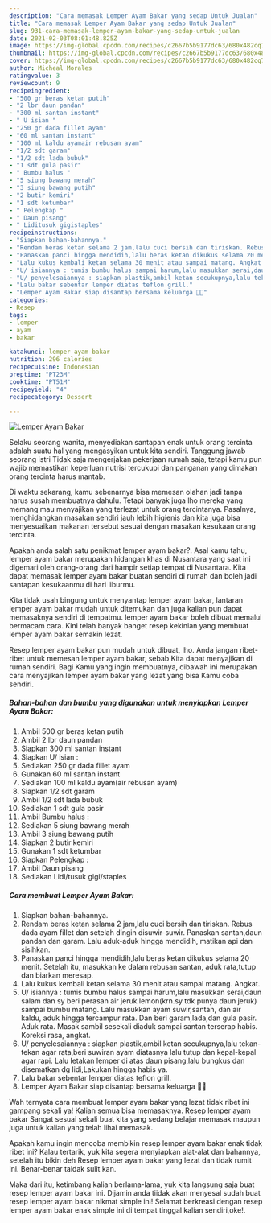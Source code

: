```yaml
---
description: "Cara memasak Lemper Ayam Bakar yang sedap Untuk Jualan"
title: "Cara memasak Lemper Ayam Bakar yang sedap Untuk Jualan"
slug: 931-cara-memasak-lemper-ayam-bakar-yang-sedap-untuk-jualan
date: 2021-02-03T08:01:48.825Z
image: https://img-global.cpcdn.com/recipes/c2667b5b9177dc63/680x482cq70/lemper-ayam-bakar-foto-resep-utama.jpg
thumbnail: https://img-global.cpcdn.com/recipes/c2667b5b9177dc63/680x482cq70/lemper-ayam-bakar-foto-resep-utama.jpg
cover: https://img-global.cpcdn.com/recipes/c2667b5b9177dc63/680x482cq70/lemper-ayam-bakar-foto-resep-utama.jpg
author: Micheal Morales
ratingvalue: 3
reviewcount: 9
recipeingredient:
- "500 gr beras ketan putih"
- "2 lbr daun pandan"
- "300 ml santan instant"
- " U isian "
- "250 gr dada fillet ayam"
- "60 ml santan instant"
- "100 ml kaldu ayamair rebusan ayam"
- "1/2 sdt garam"
- "1/2 sdt lada bubuk"
- "1 sdt gula pasir"
- " Bumbu halus "
- "5 siung bawang merah"
- "3 siung bawang putih"
- "2 butir kemiri"
- "1 sdt ketumbar"
- " Pelengkap "
- " Daun pisang"
- " Liditusuk gigistaples"
recipeinstructions:
- "Siapkan bahan-bahannya."
- "Rendam beras ketan selama 2 jam,lalu cuci bersih dan tiriskan. Rebus dada ayam fillet dan setelah dingin disuwir-suwir. Panaskan santan,daun pandan dan garam. Lalu aduk-aduk hingga mendidih, matikan api dan sisihkan."
- "Panaskan panci hingga mendidih,lalu beras ketan dikukus selama 20 menit. Setelah itu, masukkan ke dalam rebusan santan, aduk rata,tutup dan biarkan meresap."
- "Lalu kukus kembali ketan selama 30 menit atau sampai matang. Angkat."
- "U/ isiannya : tumis bumbu halus sampai harum,lalu masukkan serai,daun salam dan sy beri perasan air jeruk lemon(krn.sy tdk punya daun jeruk) sampai bumbu matang. Lalu masukkan ayam suwir,santan, dan air kaldu, aduk hingga tercampur rata. Dan beri garam,lada,dan gula pasir. Aduk rata. Masak sambil sesekali diaduk sampai santan terserap habis. Koreksi rasa, angkat."
- "U/ penyelesaiannya : siapkan plastik,ambil ketan secukupnya,lalu tekan-tekan agar rata,beri suwiran ayam diatasnya lalu tutup dan kepal-kepal agar rapi. Lalu letakan lemper di atas daun pisang,lalu bungkus dan disematkan dg lidi,Lakukan hingga habis ya."
- "Lalu bakar sebentar lemper diatas teflon grill."
- "Lemper Ayam Bakar siap disantap bersama keluarga 🙏😇"
categories:
- Resep
tags:
- lemper
- ayam
- bakar

katakunci: lemper ayam bakar 
nutrition: 296 calories
recipecuisine: Indonesian
preptime: "PT23M"
cooktime: "PT51M"
recipeyield: "4"
recipecategory: Dessert

---
```



![Lemper Ayam Bakar](https://img-global.cpcdn.com/recipes/c2667b5b9177dc63/680x482cq70/lemper-ayam-bakar-foto-resep-utama.jpg)

Selaku seorang wanita, menyediakan santapan enak untuk orang tercinta adalah suatu hal yang mengasyikan untuk kita sendiri. Tanggung jawab seorang istri Tidak saja mengerjakan pekerjaan rumah saja, tetapi kamu pun wajib memastikan keperluan nutrisi tercukupi dan panganan yang dimakan orang tercinta harus mantab.

Di waktu  sekarang, kamu sebenarnya bisa memesan olahan jadi tanpa harus susah membuatnya dahulu. Tetapi banyak juga lho mereka yang memang mau menyajikan yang terlezat untuk orang tercintanya. Pasalnya, menghidangkan masakan sendiri jauh lebih higienis dan kita juga bisa menyesuaikan makanan tersebut sesuai dengan masakan kesukaan orang tercinta. 



Apakah anda salah satu penikmat lemper ayam bakar?. Asal kamu tahu, lemper ayam bakar merupakan hidangan khas di Nusantara yang saat ini digemari oleh orang-orang dari hampir setiap tempat di Nusantara. Kita dapat memasak lemper ayam bakar buatan sendiri di rumah dan boleh jadi santapan kesukaanmu di hari liburmu.

Kita tidak usah bingung untuk menyantap lemper ayam bakar, lantaran lemper ayam bakar mudah untuk ditemukan dan juga kalian pun dapat memasaknya sendiri di tempatmu. lemper ayam bakar boleh dibuat memalui bermacam cara. Kini telah banyak banget resep kekinian yang membuat lemper ayam bakar semakin lezat.

Resep lemper ayam bakar pun mudah untuk dibuat, lho. Anda jangan ribet-ribet untuk memesan lemper ayam bakar, sebab Kita dapat menyajikan di rumah sendiri. Bagi Kamu yang ingin membuatnya, dibawah ini merupakan cara menyajikan lemper ayam bakar yang lezat yang bisa Kamu coba sendiri.

<!--inarticleads1-->

##### Bahan-bahan dan bumbu yang digunakan untuk menyiapkan Lemper Ayam Bakar:

1. Ambil 500 gr beras ketan putih
1. Ambil 2 lbr daun pandan
1. Siapkan 300 ml santan instant
1. Siapkan  U/ isian :
1. Sediakan 250 gr dada fillet ayam
1. Gunakan 60 ml santan instant
1. Sediakan 100 ml kaldu ayam(air rebusan ayam)
1. Siapkan 1/2 sdt garam
1. Ambil 1/2 sdt lada bubuk
1. Sediakan 1 sdt gula pasir
1. Ambil  Bumbu halus :
1. Sediakan 5 siung bawang merah
1. Ambil 3 siung bawang putih
1. Siapkan 2 butir kemiri
1. Gunakan 1 sdt ketumbar
1. Siapkan  Pelengkap :
1. Ambil  Daun pisang
1. Sediakan  Lidi/tusuk gigi/staples




<!--inarticleads2-->

##### Cara membuat Lemper Ayam Bakar:

1. Siapkan bahan-bahannya.
1. Rendam beras ketan selama 2 jam,lalu cuci bersih dan tiriskan. Rebus dada ayam fillet dan setelah dingin disuwir-suwir. Panaskan santan,daun pandan dan garam. Lalu aduk-aduk hingga mendidih, matikan api dan sisihkan.
1. Panaskan panci hingga mendidih,lalu beras ketan dikukus selama 20 menit. Setelah itu, masukkan ke dalam rebusan santan, aduk rata,tutup dan biarkan meresap.
1. Lalu kukus kembali ketan selama 30 menit atau sampai matang. Angkat.
1. U/ isiannya : tumis bumbu halus sampai harum,lalu masukkan serai,daun salam dan sy beri perasan air jeruk lemon(krn.sy tdk punya daun jeruk) sampai bumbu matang. Lalu masukkan ayam suwir,santan, dan air kaldu, aduk hingga tercampur rata. Dan beri garam,lada,dan gula pasir. Aduk rata. Masak sambil sesekali diaduk sampai santan terserap habis. Koreksi rasa, angkat.
1. U/ penyelesaiannya : siapkan plastik,ambil ketan secukupnya,lalu tekan-tekan agar rata,beri suwiran ayam diatasnya lalu tutup dan kepal-kepal agar rapi. Lalu letakan lemper di atas daun pisang,lalu bungkus dan disematkan dg lidi,Lakukan hingga habis ya.
1. Lalu bakar sebentar lemper diatas teflon grill.
1. Lemper Ayam Bakar siap disantap bersama keluarga 🙏😇




Wah ternyata cara membuat lemper ayam bakar yang lezat tidak ribet ini gampang sekali ya! Kalian semua bisa memasaknya. Resep lemper ayam bakar Sangat sesuai sekali buat kita yang sedang belajar memasak maupun juga untuk kalian yang telah lihai memasak.

Apakah kamu ingin mencoba membikin resep lemper ayam bakar enak tidak ribet ini? Kalau tertarik, yuk kita segera menyiapkan alat-alat dan bahannya, setelah itu bikin deh Resep lemper ayam bakar yang lezat dan tidak rumit ini. Benar-benar taidak sulit kan. 

Maka dari itu, ketimbang kalian berlama-lama, yuk kita langsung saja buat resep lemper ayam bakar ini. Dijamin anda tiidak akan menyesal sudah buat resep lemper ayam bakar nikmat simple ini! Selamat berkreasi dengan resep lemper ayam bakar enak simple ini di tempat tinggal kalian sendiri,oke!.

